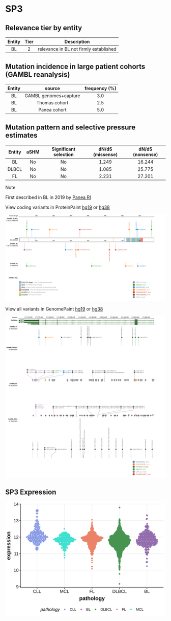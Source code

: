# SP3

## Relevance tier by entity

|Entity|Tier|Description                           |
|:------:|:----:|--------------------------------------|
|BL    |2   |relevance in BL not firmly established|

## Mutation incidence in large patient cohorts (GAMBL reanalysis)

|Entity|source               |frequency (%)|
|:------:|:---------------------:|:-------------:|
|BL    |GAMBL genomes+capture|3.0          |
|BL    |Thomas cohort        |2.5          |
|BL    |Panea cohort         |5.0          |

## Mutation pattern and selective pressure estimates

|Entity|aSHM|Significant selection|dN/dS (missense)|dN/dS (nonsense)|
|:------:|:----:|:---------------------:|:----------------:|:----------------:|
|BL    |No  |No                   |1.249           |16.244          |
|DLBCL |No  |No                   |1.085           |25.775          |
|FL    |No  |No                   |2.231           |27.201          |


> [!NOTE]
> First described in BL in 2019 by [Panea RI](https://pubmed.ncbi.nlm.nih.gov/31558468)


View coding variants in ProteinPaint [hg19](https://morinlab.github.io/LLMPP/GAMBL/SP3_protein.html)  or [hg38](https://morinlab.github.io/LLMPP/GAMBL/SP3_protein_hg38.html)

![image](images/proteinpaint/SP3_NM_003111.svg)

View all variants in GenomePaint [hg19](https://morinlab.github.io/LLMPP/GAMBL/SP3.html)  or [hg38](https://morinlab.github.io/LLMPP/GAMBL/SP3_hg38.html)

![image](images/proteinpaint/SP3.svg)
## SP3 Expression
![image](images/gene_expression/SP3_by_pathology.svg)
<!-- ORIGIN: paneaWholeGenomeLandscape2019 -->
